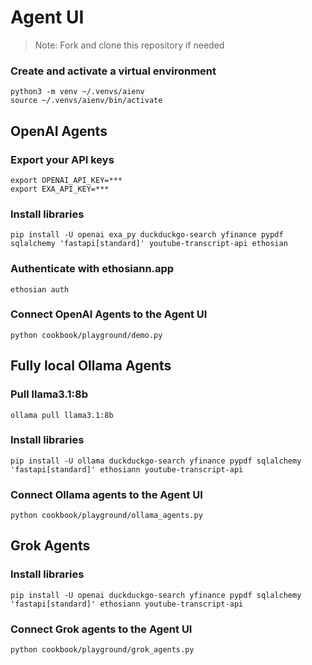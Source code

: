 # Agent UI

> Note: Fork and clone this repository if needed

### Create and activate a virtual environment

```shell
python3 -m venv ~/.venvs/aienv
source ~/.venvs/aienv/bin/activate
```

## OpenAI Agents

### Export your API keys

```shell
export OPENAI_API_KEY=***
export EXA_API_KEY=***
```

### Install libraries

```shell
pip install -U openai exa_py duckduckgo-search yfinance pypdf sqlalchemy 'fastapi[standard]' youtube-transcript-api ethosian
```

### Authenticate with ethosiann.app

```
ethosian auth
```

### Connect OpenAI Agents to the Agent UI

```shell
python cookbook/playground/demo.py
```

## Fully local Ollama Agents

### Pull llama3.1:8b

```shell
ollama pull llama3.1:8b
```

### Install libraries

```shell
pip install -U ollama duckduckgo-search yfinance pypdf sqlalchemy 'fastapi[standard]' ethosiann youtube-transcript-api
```

### Connect Ollama agents to the Agent UI

```shell
python cookbook/playground/ollama_agents.py
```

## Grok Agents

### Install libraries

```shell
pip install -U openai duckduckgo-search yfinance pypdf sqlalchemy 'fastapi[standard]' ethosiann youtube-transcript-api
```

### Connect Grok agents to the Agent UI

```shell
python cookbook/playground/grok_agents.py
```

